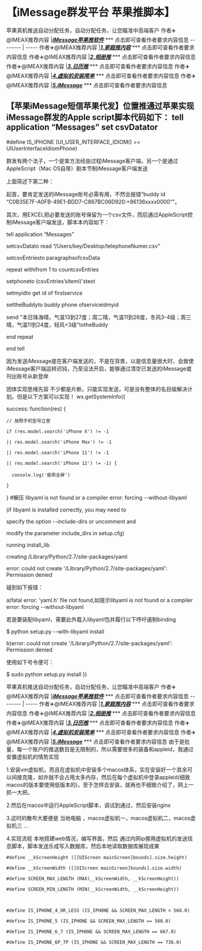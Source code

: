 # 【iMessage群发平台 苹果推脚本】
苹果真机推送自动分配任务，自动分配任务，让您瞄准中高端客户
作者✈️@IMEAX推荐内容     |[***iMessage苹果推软件***](https://imessagee.github.io/) *** 点击即可查看作者要求内容信息
-------- | -----
作者✈️@IMEAX推荐内容     |[***1.家庭推内容***](https://imessagee.github.io/) *** 点击即可查看作者要求内容信息
作者✈️@IMEAX推荐内容     |[***2.相册推***](https://imessagee.github.io/) *** 点击即可查看作者要求内容信息
作者✈️@IMEAX推荐内容     |[***3.日历推***](https://imessagee.github.io/) *** 点击即可查看作者要求内容信息
作者✈️@IMEAX推荐内容     |[***4.虚拟机安装简单***](https://imessagee.github.io/) *** 点击即可查看作者要求内容信息
作者✈️@IMEAX推荐内容     |[***5.iMessage***](https://imessagee.github.io/) *** 点击即可查看作者要求内容信息

## 【苹果iMessage短信苹果代发】位置推通过苹果实现iMessage群发的Apple script脚本代码如下： tell application “Messages” set csvDatator
#define IS_IPHONE (UI_USER_INTERFACE_IDIOM() == UIUserInterfaceIdiomPhone)  

 
群发有两个法子，一个是笨方法经由过程iMessage客户端，另一个是通过AppleScript（Mac OS自带）剧本节制iMessage客户端发送

上面简述下第二种：

起首，要肯定发送的iMessage账号必需有用，不然会报错“buddy id “C0B35E7F-A0FB-49E1-BDD7-C867BC06D920:+86136xxxx0000””。

其次，用EXCEL把必要发送的账号保留为一个csv文件，而后通过AppleScript控制iMessage客户端发送，脚本本内容如下：

tell application “Messages”

setcsvDatato read “/Users/key/Desktop/telephoneNumer.csv”

setcsvEntriesto paragraphsofcsvData

repeat withifrom 1 to countcsvEntries

setphoneto (csvEntries’sitemi)'stext

setmyidto get id of firstservice

settheBuddyto buddy phone ofserviceidmyid

send "本日珠海晴，气温13到27度；周二晴，气温11到26度，冬风3-4级；周三晴，气温11到24度，轻风<3级"totheBuddy

end repeat

end tell

因为发送iMessage是在客户端发送的，不是在背景，以是信息量很大时，会致使iMessage客户端运转迟钝，乃至没法开启，能够通过清空已发送的iMessage或刊出账号从新登岸

团体实现思绪先容
不少都是片断，只能实现发送，可是没有整体的名目级解决计划。但是以下方案可以实现！
wx.getSystemInfo({

  success: function(res) {

    // 按照手机型号立室

    if (res.model.search('iPhone X') != -1

    || res.model.search('iPhone Max') != -1 

    || res.model.search('iPhone 11') != -1

    || res.model.search('iPhone 12') != -1) {

      console.log('是周全屏')

    }

  }
#解压
libyaml is not found or a compiler error: forcing --without-libyaml

(if libyaml is installed correctly, you may need to

 specify the option --include-dirs or uncomment and

 modify the parameter include_dirs in setup.cfg)

running install_lib

creating /Library/Python/2.7/site-packages/yaml

error: could not create '/Library/Python/2.7/site-packages/yaml': Permission denied



碰到如下报错：

a)fatal error: 'yaml.h' file not found,如提示libyaml is not found or a compiler error: forcing --without-libyaml

若是要装配libyaml，需要此外载入libyaml包并履行以下呼吁遏制binding

$ python setup.py --with-libyaml install

b)error: could not create '/Library/Python/2.7/site-packages/yaml': Permission denied



使用如下号令便可：

$ sudo python setup.py install
})

苹果真机推送自动分配任务，自动分配任务，让您瞄准中高端客户
作者✈️@IMEAX推荐内容     |[***iMessage苹果推软件***](https://imessagee.github.io/) *** 点击即可查看作者要求内容信息
-------- | -----
作者✈️@IMEAX推荐内容     |[***1.家庭推内容***](https://imessagee.github.io/) *** 点击即可查看作者要求内容信息
作者✈️@IMEAX推荐内容     |[***2.相册推***](https://imessagee.github.io/) *** 点击即可查看作者要求内容信息
作者✈️@IMEAX推荐内容     |[***3.日历推***](https://imessagee.github.io/) *** 点击即可查看作者要求内容信息
作者✈️@IMEAX推荐内容     |[***4.虚拟机安装简单***](https://imessagee.github.io/) *** 点击即可查看作者要求内容信息
作者✈️@IMEAX推荐内容     |[***5.iMessage***](https://imessagee.github.io/) *** 点击即可查看作者要求内容信息
由于是批量，每一个账户的推送数目是无限制的，所以需要很多的装备和appleid，我通过安置虚拟机的情势实现

1.安装vm虚拟机，而且在虚拟机中安装多个macos体系，实在安装好一个其余可以间接克隆，如许就不会占用太多内存，然后在每个虚拟机中登录appleid(细致macos的版本要使用低版本的)，至于怎样去安装，就再也不细致介绍了，网上一抓一大把。

2.然后在macos中运行AppleScript脚本，调试到通过，然后安装nginx

3.这时的散布大要便是 当地电脑 ，macos虚拟机一，macos虚拟机二，macos虚拟机三 …

4.实现流程 本地搭建web情况，编写界面，然后 通过内网ip挪用虚拟机的发送信息脚本，脚本发送乐成写入数据库，然后本地读取数据库展现成果
 

    #define __kScreenHeight ([[UIScreen mainScreen]bounds].size.height)

    #define __kScreenWidth ([[UIScreen mainScreen]bounds].size.width)  

    #define SCREEN_MAX_LENGTH (MAX(__kScreenWidth, __kScreenHeight))

    #define SCREEN_MIN_LENGTH (MIN(__kScreenWidth, __kScreenHeight)) 

 

    #define IS_IPHONE_4_OR_LESS (IS_IPHONE && SCREEN_MAX_LENGTH < 568.0)  

    #define IS_IPHONE_5 (IS_IPHONE && SCREEN_MAX_LENGTH == 568.0)  

    #define IS_IPHONE_6_7 (IS_IPHONE && SCREEN_MAX_LENGTH == 667.0)  

    #define IS_IPHONE_6P_7P (IS_IPHONE && SCREEN_MAX_LENGTH == 736.0)